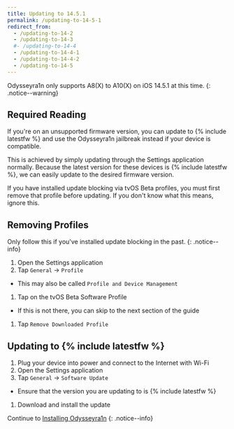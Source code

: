 ```yaml
---
title: Updating to 14.5.1
permalink: /updating-to-14-5-1
redirect_from:
  - /updating-to-14-2
  - /updating-to-14-3
  #- /updating-to-14-4
  - /updating-to-14-4-1
  - /updating-to-14-4-2
  - /updating-to-14-5
---
```


Odysseyra1n only supports A8(X) to A10(X) on iOS 14.5.1 at this time.
{: .notice--warning}

## Required Reading

If you're on an unsupported firmware version, you can update to {% include latestfw %} and use the Odysseyra1n jailbreak instead if your device is compatible.

This is achieved by simply updating through the Settings application normally. Because the latest version for these devices is {% include latestfw %}, we can easily update to the desired firmware version.

If you have installed update blocking via tvOS Beta profiles, you must first remove that profile before updating. If you don't know what this means, ignore this.

## Removing Profiles

Only follow this if you've installed update blocking in the past.
{: .notice--info}

1. Open the Settings application
1. Tap `General` -> `Profile`
  - This may also be called `Profile and Device Management`
1. Tap on the tvOS Beta Software Profile
  - If this is not there, you can skip to the next section of the guide
1. Tap `Remove Downloaded Profile`

## Updating to {% include latestfw %}

1. Plug your device into power and connect to the Internet with Wi-Fi
1. Open the Settings application
1. Tap `General` -> `Software Update`
  - Ensure that the version you are updating to is {% include latestfw %}
1. Download and install the update

Continue to [Installing Odysseyra1n](installing-odysseyra1n)
{: .notice--info}